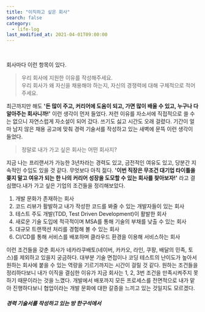 ```yaml
---
title: "이직하고 싶은 회사"
search: false
category:
  - life-log
last_modified_at: 2021-04-01T09:00:00
---
```


<br/>

회사마다 이런 항목이 있다. 

> 우리 회사에 지원한 이유를 작성해주세요.<br/>
> 우리 회사가 왜 자신을 채용해야 하는지, 자신의 경쟁력에 대해 구체적으로 적어 주세요.

최근까지만 해도 **'돈 많이 주고, 커리어에 도움이 되고, 가면 많이 배울 수 있고, 누구나 다 알아주는 회사니까!'** 이런 생각이 먼저 들었다. 저런 이유를 자소서에 직접적으로 쓸 수는 없으니 자연스럽게 자소설이 되어 갔다. 쓰기도 싫고 시간도 오래 걸렸다. 기간이 얼마 남지 않은 채용 공고에 맞춰 경력 기술서를 작성하고 있는 새벽에 문뜩 이런 생각이 들었다. 

> 정말로 내가 가고 싶은 회사는 어떤 회사지?

지금 나는 프리랜서가 가능한 3년차라는 경력도 있고, 금전적인 여유도 있고, 당분간 지속적인 수입도 있을 것 같다. 무엇보다 아직 젊다. **'이번 직장은 무조건 대기업 타이틀을 쫒지 말고 여유가 되는 한 나의 커리어 성장을 도모할 수 있는 회사를 찾아보자!'** 라고 결심했다.내가 가고 싶은 기업의 조건들을 정리해보았다.

1. 개발 문화가 존재하는 회사
1. 코드 리뷰가 활발하고 내가 작성한 코드를 봐줄 수 있는 개발자들이 있는 회사
1. 테스트 주도 개발(TDD, Test Driven Development)이 활발한 회사
1. 새로운 기술 도입에 적극적이며 MSA를 통해 기술의 부채를 낮출 수 있는 회사
1. 대규모 트랜잭션 처리를 경험해 볼 수 있는 회사
1. CI/CD를 통해 서비스를 배포하며 클라우드 환경을 이용해 서비스하는 회사

이런 조건들을 갖춘 회사가 네카라쿠배토(네이버, 카카오, 라인, 쿠팡, 배달의 민족, 토스)를 제외하고 있을지 궁금하다. 대부분 기술 면접이나 코딩 테스트의 난이도가 높아서 원하는 회사에 붙을 수 있는 역량을 기르기까지는 시간이 걸릴 것 같다. 원하는 조건들을 정리하다보니 내가 이직을 결심한 이유가 지금 회사는 1, 2, 3번 조건을 만족시켜주지 못하기 때문이라는 것을 느꼈다. 개발에서 배포까지 모든 프로세스를 전면적으로 내가 맡아 진행하다보니 협업이라는 개발 문화에 대한 갈증을 느끼고 있는 것일지도 모르겠다. 

##### 경력 기술서를 작성하고 있는 방 한구석에서
